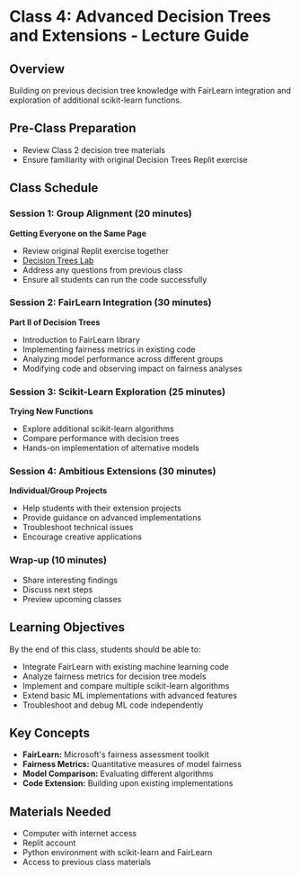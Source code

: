 # Class 4: Advanced Decision Trees and Extensions - Lecture Guide

## Overview
Building on previous decision tree knowledge with FairLearn integration and exploration of additional scikit-learn functions.

## Pre-Class Preparation
- Review Class 2 decision tree materials
- Ensure familiarity with original Decision Trees Replit exercise

## Class Schedule

### Session 1: Group Alignment (20 minutes)
**Getting Everyone on the Same Page**
- Review original Replit exercise together
- [Decision Trees Lab](https://replit.com/@allenol/Decision-Trees)
- Address any questions from previous class
- Ensure all students can run the code successfully

### Session 2: FairLearn Integration (30 minutes)
**Part II of Decision Trees**
- Introduction to FairLearn library
- Implementing fairness metrics in existing code
- Analyzing model performance across different groups
- Modifying code and observing impact on fairness analyses

### Session 3: Scikit-Learn Exploration (25 minutes)
**Trying New Functions**
- Explore additional scikit-learn algorithms
- Compare performance with decision trees
- Hands-on implementation of alternative models

### Session 4: Ambitious Extensions (30 minutes)
**Individual/Group Projects**
- Help students with their extension projects
- Provide guidance on advanced implementations
- Troubleshoot technical issues
- Encourage creative applications

### Wrap-up (10 minutes)
- Share interesting findings
- Discuss next steps
- Preview upcoming classes

## Learning Objectives
By the end of this class, students should be able to:
- Integrate FairLearn with existing machine learning code
- Analyze fairness metrics for decision tree models
- Implement and compare multiple scikit-learn algorithms
- Extend basic ML implementations with advanced features
- Troubleshoot and debug ML code independently

## Key Concepts
- **FairLearn:** Microsoft's fairness assessment toolkit
- **Fairness Metrics:** Quantitative measures of model fairness
- **Model Comparison:** Evaluating different algorithms
- **Code Extension:** Building upon existing implementations

## Materials Needed
- Computer with internet access
- Replit account
- Python environment with scikit-learn and FairLearn
- Access to previous class materials
